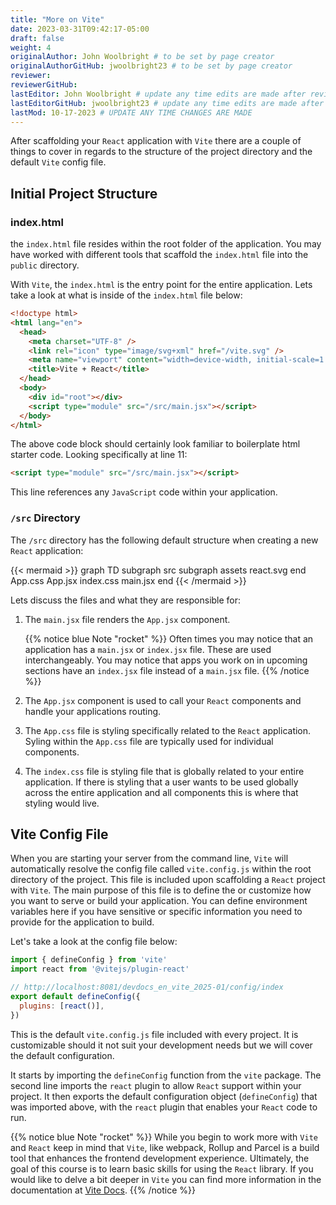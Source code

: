 ```yaml
---
title: "More on Vite"
date: 2023-03-31T09:42:17-05:00
draft: false
weight: 4
originalAuthor: John Woolbright # to be set by page creator
originalAuthorGitHub: jwoolbright23 # to be set by page creator
reviewer: 
reviewerGitHub:
lastEditor: John Woolbright # update any time edits are made after review
lastEditorGitHub: jwoolbright23 # update any time edits are made after review
lastMod: 10-17-2023 # UPDATE ANY TIME CHANGES ARE MADE
---
```


After scaffolding your `React` application with `Vite` there are a couple of things to cover in regards to the structure of the project directory and the default `Vite` config file.

## Initial Project Structure

### index.html

the `index.html` file resides within the root folder of the application. You may have worked with different tools that scaffold the `index.html` file into the `public` directory.

With `Vite`, the `index.html` is the entry point for the entire application. Lets take a look at what is inside of the `index.html` file below:

```html {linenos=true}
<!doctype html>
<html lang="en">
  <head>
    <meta charset="UTF-8" />
    <link rel="icon" type="image/svg+xml" href="/vite.svg" />
    <meta name="viewport" content="width=device-width, initial-scale=1.0" />
    <title>Vite + React</title>
  </head>
  <body>
    <div id="root"></div>
    <script type="module" src="/src/main.jsx"></script>
  </body>
</html>
```

The above code block should certainly look familiar to boilerplate html starter code. Looking specifically at line 11:

```html
<script type="module" src="/src/main.jsx"></script>
```

This line references any `JavaScript` code within your application.

### `/src` Directory

The `/src` directory has the following default structure when creating a new `React` application:

{{< mermaid >}}
  graph TD
    subgraph src
      subgraph assets
        react.svg
      end
      App.css
      App.jsx
      index.css
      main.jsx
    end
{{< /mermaid >}}

Lets discuss the files and what they are responsible for:

1. The `main.jsx` file renders the `App.jsx` component.

   {{% notice blue Note "rocket" %}}
   Often times you may notice that an application has a `main.jsx` or `index.jsx` file. These are used interchangeably. You may notice that apps you work on in upcoming sections have an `index.jsx` file instead of a `main.jsx` file.
   {{% /notice %}}

1. The `App.jsx` component is used to call your `React` components and handle your applications routing.
1. The `App.css` file is styling specifically related to the `React` application. Syling within the `App.css` file are typically used for individual components.
1. The `index.css` file is styling file that is globally related to your entire application. If there is styling that a user wants to be used globally across the entire application and all components this is where that styling would live.

## Vite Config File

When you are starting your server from the command line, `Vite` will automatically resolve the config file called `vite.config.js` within the root directory of the project. This file is included upon scaffolding a `React` project with `Vite`. The main purpose of this file is to define the or customize how you want to serve or build your application. You can define environment variables here if you have sensitive or specific information you need to provide for the application to build.

Let's take a look at the config file below:

```javascript
import { defineConfig } from 'vite'
import react from '@vitejs/plugin-react'

// http://localhost:8081/devdocs_en_vite_2025-01/config/index
export default defineConfig({
  plugins: [react()],
})
```

This is the default `vite.config.js` file included with every project. It is customizable should it not suit your development needs but we will cover the default configuration.

It starts by importing the `defineConfig` function from the `vite` package. The second line imports the `react` plugin to allow `React` support within your project. It then exports the default configuration object (`defineConfig`) that was imported above, with the `react` plugin that enables your `React` code to run.

{{% notice blue Note "rocket" %}}
While you begin to work more with `Vite` and `React` keep in mind that `Vite`, like webpack, Rollup and Parcel is a build tool that enhances the frontend development experience. Ultimately, the goal of this course is to learn basic skills for using the `React` library. If you would like to delve a bit deeper in `Vite` you can find more information in the documentation at [Vite Docs](http://localhost:8081/devdocs_en_vite_2025-01/index).
{{% /notice %}}
